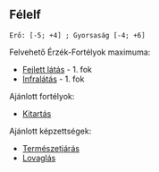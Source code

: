 ## Félelf

```
Erő: [-5; +4] ; Gyorsaság [-4; +6]
```

Felvehető Érzék-Fortélyok maximuma:
- [Fejlett látás](../fortelyok.erzekek/fejlett_latas.md) - 1. fok
- [Infralátás](../fortelyok.erzekek/infralatas.md) - 1. fok

Ajánlott fortélyok:
- [Kitartás](../fortelyok.altalanos/kitartas.md)

Ajánlott képzettségek:
- [Természetjárás](../kepzettsegek.szekunder/termeszetjaras.md)
- [Lovaglás](../kepzettsegek.szekunder/lovaglas.md)

<br />